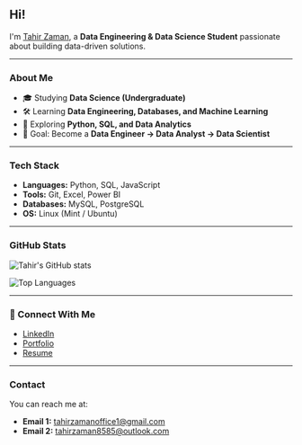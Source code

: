 ## Hi!
I'm [Tahir Zaman](https://github.com/tahirzaman), a **Data Engineering & Data Science Student** passionate about building data-driven solutions.  

---

###  About Me
- 🎓 Studying **Data Science (Undergraduate)**  
- 🛠️ Learning **Data Engineering, Databases, and Machine Learning**  
- 🌱 Exploring **Python, SQL, and Data Analytics**  
- 🎯 Goal: Become a **Data Engineer → Data Analyst → Data Scientist**  

---

###  Tech Stack
- **Languages:** Python, SQL, JavaScript  
- **Tools:** Git, Excel, Power BI  
- **Databases:** MySQL, PostgreSQL  
- **OS:** Linux (Mint / Ubuntu)  

---

### GitHub Stats
![Tahir's GitHub stats](https://github-readme-stats.vercel.app/api?username=tahirzaman&show_icons=true&theme=tokyonight)  

![Top Languages](https://github-readme-stats.vercel.app/api/top-langs/?username=tahirzaman&layout=compact&theme=tokyonight)  

---

### 🔗 Connect With Me
- [LinkedIn](https://www.linkedin.com/in/your-link/)  
- [Portfolio](https://your-portfolio.com)  
- [Resume](https://drive.google.com/uc?export=download&id=YOUR_FILE_ID)  

---
###  Contact
You can reach me at:  
- **Email 1:** [tahirzamanoffice1@gmail.com](mailto:tahirzamanoffice1@gmail.com)  
- **Email 2:** [tahirzaman8585@outlook.com](mailto:tahirzaman8585@outlook.com)  

